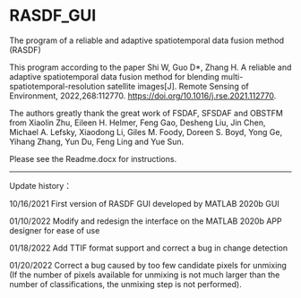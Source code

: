 # RASDF_GUI
The program of a reliable and adaptive spatiotemporal data fusion method (RASDF)

This program according to the paper Shi W, Guo D*, Zhang H. A reliable and adaptive spatiotemporal data fusion method for blending multi-spatiotemporal-resolution satellite images[J]. Remote Sensing of Environment, 2022,268:112770. https://doi.org/10.1016/j.rse.2021.112770.

The authors greatly thank the great work of FSDAF, SFSDAF and OBSTFM from Xiaolin Zhu, Eileen H. Helmer, Feng Gao, Desheng Liu, Jin Chen, Michael A. Lefsky, Xiaodong Li, Giles M. Foody, Doreen S. Boyd, Yong Ge, Yihang Zhang, Yun Du, Feng Ling and Yue Sun.

Please see the Readme.docx for instructions.


------------------------------------------------------------------------------------------
Update history：

10/16/2021 First version of RASDF GUI developed by MATLAB 2020b GUI

01/10/2022 Modify and redesign the interface on the MATLAB 2020b APP designer for ease of use

01/18/2022 Add TTIF format support and correct a bug in change detection

01/20/2022 Correct a bug caused by too few candidate pixels for unmixing (If the number of pixels available for unmixing is not much larger than the number of classifications, the unmixing step is not performed).
